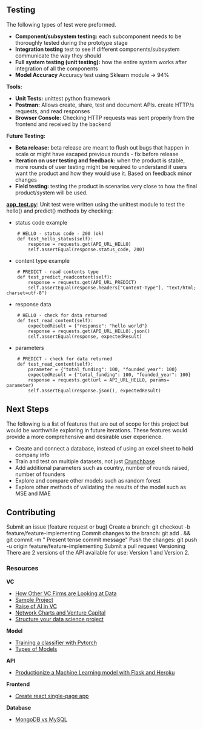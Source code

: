 ## **Testing**

The following types of test were preformed.
- **Component/subsystem testing:** each subcomponent needs to be thoroughly tested during the prototype stage
- **Integration testing** test to see if different components/subsystem communicate the way they should
- **Full system testing (unit testing):** how the entire system works after integration of all the components
- **Model Accuracy** Accuracy test using Sklearn module -> 94%

**Tools:**
- **Unit Tests:** unittest python framework
- **Postman:** Allows create, share, test and document APIs. create  HTTP/s requests, and read responses
- **Browser Console:** Checking HTTP requests was sent properly from the frontend and received by the backend 

**Future Testing:**
- **Beta release:** beta release are meant to flush out bugs that happen in scale or might have escaped previous rounds - fix before release
- **Iteration on user testing and feedback:** when the product is stable, more rounds of user testing might be required to understand if users want the product and how they would use it. Based on feedback minor changes
- **Field testing:** testing the product in scenarios very close to how the final product/system will be used.

**[app_test.py](https://github.com/shiyanboxer/Startup-Success-Predictor-v2/blob/master/3API/app_test.py)**: Unit test were written using the unittest module to test the hello() and predict() methods by checking:
- status code example
  
```
    # HELLO - status code - 200 (ok)
    def test_hello_status(self):
        response = requests.get(API_URL_HELLO)
        self.assertEqual(response.status_code, 200)
```   

- content type example


```   
    # PREDICT - read contents type
    def test_predict_readcontent(self):
        response = requests.get(API_URL_PREDICT)
        self.assertEqual(response.headers["Content-Type"], "text/html; charset=utf-8")
```

- response data

```
    # HELLO - check for data returned
    def test_read_content(self):
        expectedResult = {"response": "hello world"}
        response = requests.get(API_URL_HELLO).json()
        self.assertEqual(response, expectedResult)
```

- parameters
  
```
    # PREDICT - check for data returned
    def test_read_content(self):
        parameter = {"total_funding": 100, "founded_year": 100}
        expectedResult = {"total_funding": 100, "founded_year": 100}
        response = requests.get(url = API_URL_HELLO, params= parameter)
        self.assertEqual(response.json(), expectedResult)
```    

## **Next Steps**

The following is a list of features that are out of scope for this project but would be worthwhile exploring in future
iterations. These features would provide a more comprehensive and desirable user experience.

- Create and connect a database, instead of using an excel sheet to hold company info
- Train and test on multiple datasets, not
  just [Crunchbase](https://www.kaggle.com/arindam235/startup-investments-crunchbase/data)
- Add additional parameters such as country, number of rounds raised, number of founders
- Explore and compare other models such as random forest
- Explore other methods of validating the results of the model such as MSE and MAE

## **Contributing**

Submit an issue (feature request or bug)
Create a branch: git checkout -b feature/feature-implementing Commit changes to the branch: git add . && git commit -m "
Present tense commit message"
Push the changes: git push -u origin feature/feature-implementing Submit a pull request Versioning There are 2 versions
of the API available for use: Version 1 and Version 2.

### **Resources**

**VC**

- [How Other VC Firms are Looking at Data](https://medium.com/hackernoon/winning-by-eating-their-own-dogs-food-83-venture-capital-firms-using-data-ai-proprietary-da92b81b85ef)
- [Sample Project](https://github.com/PlayingNumbers/ds_salary_proj)
- [Raise of AI in VC](https://outsideinsight.com/insights/the-growing-focus-on-artificial-intelligence-in-venture-capital/)
- [Network Charts and Venture Capital](https://towardsdatascience.com/data-science-in-venture-capital-8c13ec0c8458)
- [Structure your data science project](https://www.youtube.com/watch?v=MpF9HENQjDo)

**Model**

- [Training a classifier with Pytorch](https://www.kaggle.com/danieldagnino/training-a-classifier-with-pytorch)
- [Types of Models](https://www.logianalytics.com/predictive-analytics/predictive-algorithms-and-models/)

**API**

- [Productionize a Machine Learning model with Flask and Heroku](https://towardsdatascience.com/productionize-a-machine-learning-model-with-flask-and-heroku-8201260503d2)

**Frontend**

- [Create react single-page app](https://reactjs.org/docs/create-a-new-react-app.html)

**Database**

- [MongoDB vs MySQL](https://www.mongodb.com/compare/mongodb-mysql#:~:text=MySQL%20is%20a%20relational%20database,(SQL)%20for%20database%20access.&text=MongoDB%20is%20a%20NoSQL%20database,data%20as%20JSON%2Dlike%20documents)
